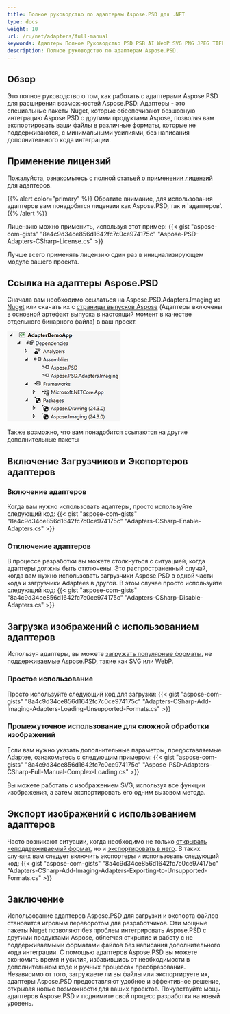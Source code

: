 ```yaml
---
title: Полное руководство по адаптерам Aspose.PSD для .NET
type: docs
weight: 10
url: /ru/net/adapters/full-manual
keywords: Адаптеры Полное Руководство PSD PSB AI WebP SVG PNG JPEG TIFF GIF BMP справочное руководство быстрый старт
description: Полное руководство по адаптерам Aspose.PSD.
---
```


## Обзор

Это полное руководство о том, как работать с адаптерами Aspose.PSD для расширения возможностей Aspose.PSD. Адаптеры - это специальные пакеты Nuget, которые обеспечивают безшовную интеграцию Aspose.PSD с другими продуктами Aspose, позволяя вам экспортировать ваши файлы в различные форматы, которые не поддерживаются, с минимальными усилиями, без написания дополнительного кода интеграции.

## Применение лицензий

Пожалуйста, ознакомьтесь с полной [статьей о применении лицензий](/psd/ru/net/adapters/license) для адаптеров.

{{% alert color="primary" %}}
Обратите внимание, для использования адаптеров вам понадобятся лицензии как Aspose.PSD, так и 'адаптеров'.
{{% /alert %}}

Лицензию можно применить, используя этот пример:
{{< gist "aspose-com-gists" "8a4c9d34ce856d1642fc7c0ce974175c" "Aspose-PSD-Adapters-CSharp-License.cs" >}}

Лучше всего применять лицензию один раз в инициализирующем модуле вашего проекта.

## Ссылка на адаптеры Aspose.PSD

Сначала вам необходимо ссылаться на Aspose.PSD.Adapters.Imaging из [Nuget](https://www.nuget.org/aspose.psd.adapters.imaging) или скачать их с [страницы выпусков Aspose](https://releases.aspose.com/psd/net/) (Адаптеры включены в основной артефакт выпуска в настоящий момент в качестве отдельного бинарного файла) в ваш проект.

![Необходимые ссылки](references.png)

Также возможно, что вам понадобится ссылаются на другие дополнительные пакеты

## Включение Загрузчиков и Экспортеров адаптеров

### Включение адаптеров
Когда вам нужно использовать адаптеры, просто используйте следующий код:
{{< gist "aspose-com-gists" "8a4c9d34ce856d1642fc7c0ce974175c" "Adapters-CSharp-Enable-Adapters.cs" >}}

### Отключение адаптеров
В процессе разработки вы можете столкнуться с ситуацией, когда адаптеры должны быть отключены. Это распространенный случай, когда вам нужно использовать загрузчики Aspose.PSD в одной части кода и загрузчики Adaptees в другой. В этом случае просто используйте следующий код:
{{< gist "aspose-com-gists" "8a4c9d34ce856d1642fc7c0ce974175c" "Adapters-CSharp-Disable-Adapters.cs" >}}

## Загрузка изображений с использованием адаптеров

Используя адаптеры, вы можете [загружать популярные форматы](/ru/net/adapters/load-unsupported-formats), не поддерживаемые Aspose.PSD, такие как SVG или WebP.

### Простое использование
Просто используйте следующий код для загрузки:
{{< gist "aspose-com-gists" "8a4c9d34ce856d1642fc7c0ce974175c" "Adapters-CSharp-Add-Imaging-Adapters-Loading-Unsupported-Formats.cs" >}}

### Промежуточное использование для сложной обработки изображений
Если вам нужно указать дополнительные параметры, предоставляемые Adaptee, ознакомьтесь с следующим примером:
{{< gist "aspose-com-gists" "8a4c9d34ce856d1642fc7c0ce974175c" "Aspose-PSD-Adapters-CSharp-Full-Manual-Complex-Loading.cs" >}}

Вы можете работать с изображением SVG, используя все функции изображения, а затем экспортировать его одним вызовом метода.

## Экспорт изображений с использованием адаптеров

Часто возникают ситуации, когда необходимо не только [открывать неподдерживаемый формат](/ru/net/adapters/load-unsupported-formats), но и [экспортировать в него](/ru/net/adapters/export-to-unsupported-formats). В таких случаях вам следует включить экспортеры и использовать следующий код:
{{< gist "aspose-com-gists" "8a4c9d34ce856d1642fc7c0ce974175c" "Adapters-CSharp-Add-Imaging-Adapters-Exporting-to-Unsupported-Formats.cs" >}}

## Заключение

Использование адаптеров Aspose.PSD для загрузки и экспорта файлов становится игровым переворотом для разработчиков. Эти мощные пакеты Nuget позволяют без проблем интегрировать Aspose.PSD с другими продуктами Aspose, облегчая открытие и работу с не поддерживаемыми форматами файлов без написания дополнительного кода интеграции. С помощью адаптеров Aspose.PSD вы можете экономить время и усилия, избавившись от необходимости в дополнительном коде и ручных процессах преобразования. Независимо от того, загружаете ли вы файлы или экспортируете их, адаптеры Aspose.PSD предоставляют удобное и эффективное решение, открывая новые возможности для ваших проектов. Почувствуйте мощь адаптеров Aspose.PSD и поднимите свой процесс разработки на новый уровень.
